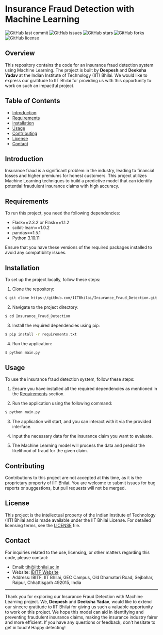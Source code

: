 # Insurance Fraud Detection with Machine Learning

![GitHub last commit](https://img.shields.io/github/last-commit/IITBhilai/Insurance_Fraud_Detection)
![GitHub issues](https://img.shields.io/github/issues/IITBhilai/Insurance_Fraud_Detection)
![GitHub stars](https://img.shields.io/github/stars/IITBhilai/Insurance_Fraud_Detection)
![GitHub forks](https://img.shields.io/github/forks/IITBhilai/Insurance_Fraud_Detection)
![GitHub license](https://img.shields.io/github/license/IITBhilai/Insurance_Fraud_Detection)

## Overview

This repository contains the code for an insurance fraud detection system using Machine Learning. The project is built by **Deepesh** and **Deeksha Yadav** at the Indian Institute of Technology (IIT) Bhilai. We would like to express our gratitude to IIT Bhilai for providing us with this opportunity to work on such an impactful project.

## Table of Contents

- [Introduction](#introduction)
- [Requirements](#requirements)
- [Installation](#installation)
- [Usage](#usage)
- [Contributing](#contributing)
- [License](#license)
- [Contact](#contact)

## Introduction

Insurance fraud is a significant problem in the industry, leading to financial losses and higher premiums for honest customers. This project utilizes Machine Learning techniques to build a predictive model that can identify potential fraudulent insurance claims with high accuracy.

## Requirements

To run this project, you need the following dependencies:

- Flask==2.3.2 or Flask==1.1.2
- scikit-learn==1.0.2
- pandas==1.5.1
- Python 3.10.11

Ensure that you have these versions of the required packages installed to avoid any compatibility issues.

## Installation

To set up the project locally, follow these steps:

1. Clone the repository:

```bash
$ git clone https://github.com/IITBhilai/Insurance_Fraud_Detection.git
```

2. Navigate to the project directory:

```bash
$ cd Insurance_Fraud_Detection
```

3. Install the required dependencies using pip:

```bash
$ pip install -r requirements.txt
```

4. Run the application:

```bash
$ python main.py
```

## Usage

To use the insurance fraud detection system, follow these steps:

1. Ensure you have installed all the required dependencies as mentioned in the [Requirements](#requirements) section.

2. Run the application using the following command:

```bash
$ python main.py
```

3. The application will start, and you can interact with it via the provided interface.

4. Input the necessary data for the insurance claim you want to evaluate.

5. The Machine Learning model will process the data and predict the likelihood of fraud for the given claim.

## Contributing

Contributions to this project are not accepted at this time, as it is the proprietary property of IIT Bhilai. You are welcome to submit issues for bug reports or suggestions, but pull requests will not be merged.

## License

This project is the intellectual property of the Indian Institute of Technology (IIT) Bhilai and is made available under the IIT Bhilai License. For detailed licensing terms, see the [LICENSE](LICENSE) file.

## Contact

For inquiries related to the use, licensing, or other matters regarding this code, please contact:

- Email: tih@iitbhilai.ac.in
- Website: [IBITF Website](https://www.ibitf.co.in/)
- Address: IBITF, IIT Bhilai, GEC Campus, Old Dhamatari Road, Sejbahar, Raipur, Chhattisgarh 492015, India

---

Thank you for exploring our Insurance Fraud Detection with Machine Learning project. We, **Deepesh** and **Deeksha Yadav**, would like to extend our sincere gratitude to IIT Bhilai for giving us such a valuable opportunity to work on this project. We hope this model can aid in identifying and preventing fraudulent insurance claims, making the insurance industry fairer and more efficient. If you have any questions or feedback, don't hesitate to get in touch! Happy detecting!
